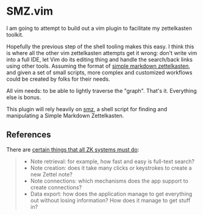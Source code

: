# SMZ.vim

I am going to attempt to build out a vim plugin to facilitate my zettelkasten
toolkit.

Hopefully the previous step of the shell tooling makes this easy. I think this
is where all the other vim zettelkasten attempts get it wrong: don't write vim
into a full IDE, let Vim do its editing thing and handle the search/back links
using other tools. Assuming the format of [simple markdown
zettelkasten](http://evantravers.com/articles/2020/03/13/simple-markdown-zettelkasten/),
and given a set of small scripts, more complex and customized workflows could
be created by folks for their needs.

All vim needs: to be able to lightly traverse the "graph". That's it.
Everything else is bonus.

This plugin will rely heavily on [smz](https://github.com/evantravers/smz), a
shell script for finding and manipulating a Simple Markdown Zettelkasten.

## References

There are [certain things that all ZK systems must
do](https://zettelkasten.de/posts/baseline-zettelkasten-software-reviews/):

> - Note retrieval: for example, how fast and easy is full-text search?
> - Note creation: does it take many clicks or keystrokes to create a new
>   Zettel note?
> - Note connections: which mechanisms does the app support to create
>   connections?
> - Data export: how does the application manage to get everything out
>   without losing information? How does it manage to get stuff in?

